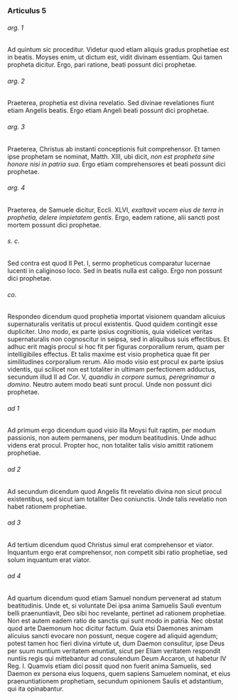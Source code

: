 ### Articulus 5

###### arg. 1
Ad quintum sic proceditur. Videtur quod etiam aliquis gradus prophetiae est in beatis. Moyses enim, ut dictum est, vidit divinam essentiam. Qui tamen propheta dicitur. Ergo, pari ratione, beati possunt dici prophetae.

###### arg. 2
Praeterea, prophetia est divina revelatio. Sed divinae revelationes fiunt etiam Angelis beatis. Ergo etiam Angeli beati possunt dici prophetae.

###### arg. 3
Praeterea, Christus ab instanti conceptionis fuit comprehensor. Et tamen ipse prophetam se nominat, Matth. XIII, ubi dicit, *non est propheta sine honore nisi in patria sua*. Ergo etiam comprehensores et beati possunt dici prophetae.

###### arg. 4
Praeterea, de Samuele dicitur, Eccli. XLVI, *exaltavit vocem eius de terra in prophetia, delere impietatem gentis*. Ergo, eadem ratione, alii sancti post mortem possunt dici prophetae.

###### s. c.
Sed contra est quod II Pet. I, sermo propheticus comparatur lucernae lucenti in caliginoso loco. Sed in beatis nulla est caligo. Ergo non possunt dici prophetae.

###### co.
Respondeo dicendum quod prophetia importat visionem quandam alicuius supernaturalis veritatis ut procul existentis. Quod quidem contingit esse dupliciter. Uno modo, ex parte ipsius cognitionis, quia videlicet veritas supernaturalis non cognoscitur in seipsa, sed in aliquibus suis effectibus. Et adhuc erit magis procul si hoc fit per figuras corporalium rerum, quam per intelligibiles effectus. Et talis maxime est visio prophetica quae fit per similitudines corporalium rerum. Alio modo visio est procul ex parte ipsius videntis, qui scilicet non est totaliter in ultimam perfectionem adductus, secundum illud II ad Cor. V, *quandiu in corpore sumus, peregrinamur a domino*. Neutro autem modo beati sunt procul. Unde non possunt dici prophetae.

###### ad 1
Ad primum ergo dicendum quod visio illa Moysi fuit raptim, per modum passionis, non autem permanens, per modum beatitudinis. Unde adhuc videns erat procul. Propter hoc, non totaliter talis visio amittit rationem prophetiae.

###### ad 2
Ad secundum dicendum quod Angelis fit revelatio divina non sicut procul existentibus, sed sicut iam totaliter Deo coniunctis. Unde talis revelatio non habet rationem prophetiae.

###### ad 3
Ad tertium dicendum quod Christus simul erat comprehensor et viator. Inquantum ergo erat comprehensor, non competit sibi ratio prophetiae, sed solum inquantum erat viator.

###### ad 4
Ad quartum dicendum quod etiam Samuel nondum pervenerat ad statum beatitudinis. Unde et, si voluntate Dei ipsa anima Samuelis Sauli eventum belli praenuntiavit, Deo sibi hoc revelante, pertinet ad rationem prophetiae. Non est autem eadem ratio de sanctis qui sunt modo in patria. Nec obstat quod arte Daemonum hoc dicitur factum. Quia etsi Daemones animam alicuius sancti evocare non possunt, neque cogere ad aliquid agendum; potest tamen hoc fieri divina virtute ut, dum Daemon consulitur, ipse Deus per suum nuntium veritatem enuntiat, sicut per Eliam veritatem respondit nuntiis regis qui mittebantur ad consulendum Deum Accaron, ut habetur IV Reg. I. Quamvis etiam dici possit quod non fuerit anima Samuelis, sed Daemon ex persona eius loquens, quem sapiens Samuelem nominat, et eius praenuntiationem prophetiam, secundum opinionem Saulis et adstantium, qui ita opinabantur.

